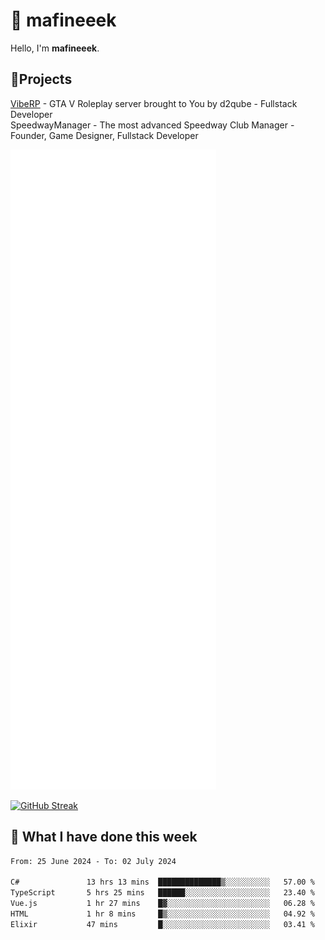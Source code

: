 # 👋 mafineeek
Hello, I'm **mafineeek**.

## 📝Projects

[VibeRP](https://v-rp.pl) - GTA V Roleplay server brought to You by d2qube - Fullstack Developer<br/>
SpeedwayManager - The most advanced Speedway Club Manager - Founder, Game Designer, Fullstack Developer


![](./github-metrics.svg)

[![GitHub Streak](https://streak-stats.demolab.com/?user=mafineeek)](https://git.io/streak-stats)

## 📰 What I have done this week
<!--START_SECTION:waka-->

```txt
From: 25 June 2024 - To: 02 July 2024

C#               13 hrs 13 mins  ██████████████▒░░░░░░░░░░   57.00 %
TypeScript       5 hrs 25 mins   ██████░░░░░░░░░░░░░░░░░░░   23.40 %
Vue.js           1 hr 27 mins    █▓░░░░░░░░░░░░░░░░░░░░░░░   06.28 %
HTML             1 hr 8 mins     █▒░░░░░░░░░░░░░░░░░░░░░░░   04.92 %
Elixir           47 mins         █░░░░░░░░░░░░░░░░░░░░░░░░   03.41 %
```

<!--END_SECTION:waka-->
